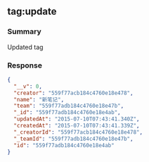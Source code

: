 ## tag:update

### Summary
Updated tag

### Response
```json
{
  "__v": 0,
  "creator": "559f77acb184c4760e18e478",
  "name": "新笔记",
  "team": "559f77adb184c4760e18e47b",
  "_id": "559f77adb184c4760e18e4ab",
  "updatedAt": "2015-07-10T07:43:41.340Z",
  "createdAt": "2015-07-10T07:43:41.339Z",
  "_creatorId": "559f77acb184c4760e18e478",
  "_teamId": "559f77adb184c4760e18e47b",
  "id": "559f77adb184c4760e18e4ab"
}
```
